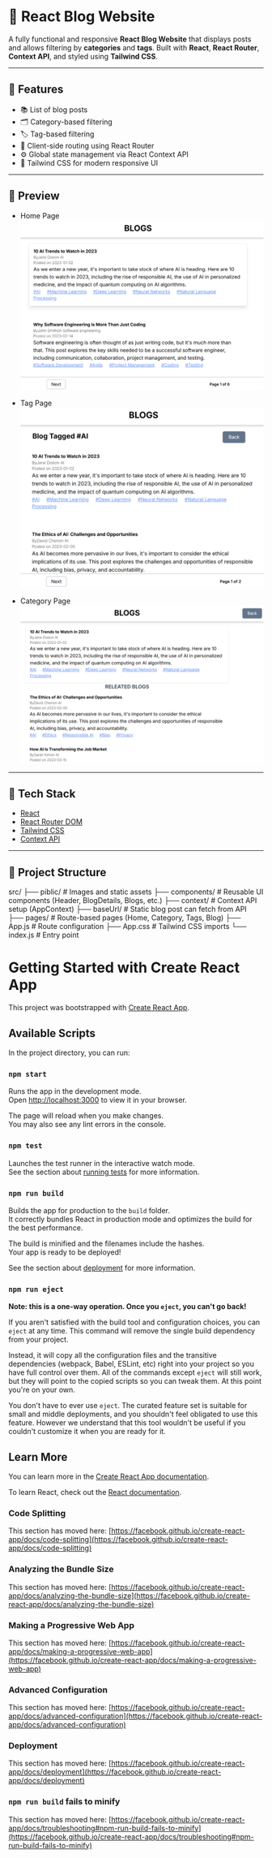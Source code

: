 # 📝 React Blog Website

A fully functional and responsive **React Blog Website** that displays posts and allows filtering by **categories** and **tags**. Built with **React**, **React Router**, **Context API**, and styled using **Tailwind CSS**.

---

## 🚀 Features

- 📚 List of blog posts
- 🗂️ Category-based filtering
- 🏷️ Tag-based filtering
- 🔄 Client-side routing using React Router
- ⚙️ Global state management via React Context API
- 🎨 Tailwind CSS for modern responsive UI

---

## 📸 Preview
- Home Page
![Home Page](public/HomePage.png)

- Tag Page
  ![Tag Page](public/TagPage.png)

- Category Page
  ![Category Page](public/CategoryPage.png)

---

## 🧪 Tech Stack

- [React](https://reactjs.org/)
- [React Router DOM](https://reactrouter.com/)
- [Tailwind CSS](https://tailwindcss.com/)
- [Context API](https://reactjs.org/docs/context.html)

---

## 📂 Project Structure

src/
├── piblic/ # Images and static assets
├── components/ # Reusable UI components (Header, BlogDetails, Blogs, etc.)
├── context/ # Context API setup (AppContext)
├── baseUrl/ # Static blog post can fetch from API
├── pages/ # Route-based pages (Home, Category, Tags, Blog)
├── App.js # Route configuration
├── App.css # Tailwind CSS imports
└── index.js # Entry point



# Getting Started with Create React App

This project was bootstrapped with [Create React App](https://github.com/facebook/create-react-app).

## Available Scripts

In the project directory, you can run:

### `npm start`

Runs the app in the development mode.\
Open [http://localhost:3000](http://localhost:3000) to view it in your browser.

The page will reload when you make changes.\
You may also see any lint errors in the console.

### `npm test`

Launches the test runner in the interactive watch mode.\
See the section about [running tests](https://facebook.github.io/create-react-app/docs/running-tests) for more information.

### `npm run build`

Builds the app for production to the `build` folder.\
It correctly bundles React in production mode and optimizes the build for the best performance.

The build is minified and the filenames include the hashes.\
Your app is ready to be deployed!

See the section about [deployment](https://facebook.github.io/create-react-app/docs/deployment) for more information.

### `npm run eject`

**Note: this is a one-way operation. Once you `eject`, you can't go back!**

If you aren't satisfied with the build tool and configuration choices, you can `eject` at any time. This command will remove the single build dependency from your project.

Instead, it will copy all the configuration files and the transitive dependencies (webpack, Babel, ESLint, etc) right into your project so you have full control over them. All of the commands except `eject` will still work, but they will point to the copied scripts so you can tweak them. At this point you're on your own.

You don't have to ever use `eject`. The curated feature set is suitable for small and middle deployments, and you shouldn't feel obligated to use this feature. However we understand that this tool wouldn't be useful if you couldn't customize it when you are ready for it.

## Learn More

You can learn more in the [Create React App documentation](https://facebook.github.io/create-react-app/docs/getting-started).

To learn React, check out the [React documentation](https://reactjs.org/).

### Code Splitting

This section has moved here: [https://facebook.github.io/create-react-app/docs/code-splitting](https://facebook.github.io/create-react-app/docs/code-splitting)

### Analyzing the Bundle Size

This section has moved here: [https://facebook.github.io/create-react-app/docs/analyzing-the-bundle-size](https://facebook.github.io/create-react-app/docs/analyzing-the-bundle-size)

### Making a Progressive Web App

This section has moved here: [https://facebook.github.io/create-react-app/docs/making-a-progressive-web-app](https://facebook.github.io/create-react-app/docs/making-a-progressive-web-app)

### Advanced Configuration

This section has moved here: [https://facebook.github.io/create-react-app/docs/advanced-configuration](https://facebook.github.io/create-react-app/docs/advanced-configuration)

### Deployment

This section has moved here: [https://facebook.github.io/create-react-app/docs/deployment](https://facebook.github.io/create-react-app/docs/deployment)

### `npm run build` fails to minify

This section has moved here: [https://facebook.github.io/create-react-app/docs/troubleshooting#npm-run-build-fails-to-minify](https://facebook.github.io/create-react-app/docs/troubleshooting#npm-run-build-fails-to-minify)
